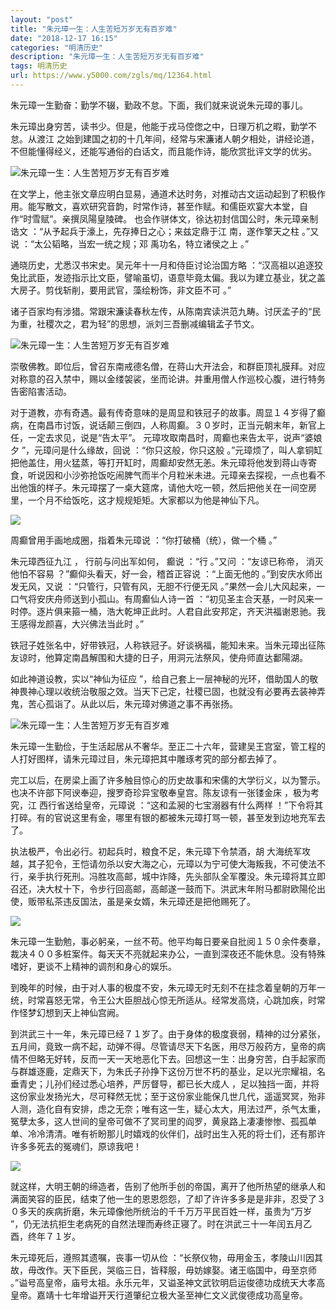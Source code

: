 ```yaml
---
layout: "post"
title: "朱元璋一生：人生苦短万岁无有百岁难"
date: "2018-12-17 16:15"
categories: "明清历史"
description: "朱元璋一生：人生苦短万岁无有百岁难"
tags: 明清历史
url: https://www.y5000.com/zgls/mq/12364.html
---
```






朱元璋一生勤奋：勤学不辍，勤政不怠。下面，我们就来说说朱元璋的事儿。

朱元璋出身穷苦，读书少。但是，他能于戎马倥偬之中，日理万机之暇，勤学不怠。从渡江
之始到建国之初的十几年间，经常与宋濂诸人朝夕相处，讲经论道，不但能懂得经义，还能写通俗的白话文，而且能作诗，能欣赏批评文学的优劣。

![朱元璋一生：人生苦短万岁无有百岁难](/uploads/allimg/170206/6-1F206113212920.JPG)

在文学上，他主张文章应明白显易，通道术达时务，对推动古文运动起到了积极作用。能写散文，喜欢研究音韵，时常作诗，甚至作赋。和儒臣欢宴大本堂，自作“时雪赋”。亲撰凤陽皇陵碑。
也会作骈体文，徐达初封信国公时，朱元璋亲制诰文 ：“从予起兵于濠上，先存捧日之心；来兹定鼎于江 南，遂作擎天之柱 。”又说 ：“太公韬略，当宏一统之规；邓
禹功名，特立诸侯之上 。”

通晓历史，尤悉汉书宋史。吴元年十一月和侍臣讨论治国方略
：“汉高祖以追逐狡兔比武臣，发迹指示比文臣，譬喻虽切，语意毕竟太偏。我以为建立基业，犹之盖大房子。剪伐斩削，要用武官，藻绘粉饰，非文臣不可 。”

诸子百家均有涉猎。常跟宋濂读春秋左传，从陈南宾读洪范九畴。讨厌孟子的“民为重，社稷次之，君为轻”的思想，派刘三吾删减编辑孟子节文。

![朱元璋一生：人生苦短万岁无有百岁难](/uploads/allimg/170206/6-1F20611313M25.JPG)

崇敬佛教。即位后，曾召东南戒德名僧，在蒋山大开法会，和群臣顶礼膜拜。对应对称意的召入禁中，赐以金缕袈裟，坐而论讲。并重用僧人作巡校心腹，进行特务告密陷害活动。

对于道教，亦有奇遇。最有传奇意味的是周显和铁冠子的故事。周显１４岁得了癫病，在南昌市讨饭，说话颠三倒四，人称周癫。３０岁时，正当元朝末年，新官上任，一定去求见，说是“告太平”。
元璋攻取南昌时，周癫也来告太平，说声“婆娘夕 ”，元璋问是什么缘故，回说 ：“你只这般，你只这般
。”元璋烦了，叫人拿铜缸把他盖住，用火猛蒸，等打开缸时，周癫却安然无恙。朱元璋将他发到蒋山寺寄食，听说因和小沙弥抢饭吃闹脾气而半个月粒米未进。元璋亲去探视，一点也看不出他饿的样子。朱元璋摆了一桌大筵席，请他大吃一顿，然后把他关在一间空房里，一个月不给饭吃，这才规规矩矩。大家都以为他是神仙下凡。

![](https://img.y5000.com/uploads/allimg/170206/1136112148-0.jpg)

周癫曾用手画地成圈，指着朱元璋说 ：“你打破桶（统），做一个桶 。”

朱元璋西征九江 ， 行前与问出军如何， 癫说 ：“行 。”又问 ：“友谅已称帝， 消灭他怕不容易 ？”癫仰头看天，好一会，稽首正容说 ：“上面无他的
。”到安庆水师出发无风，又说 ：“只管行，只管有风，无胆不行便无风 。”果然一会儿大风起来，一口气将安庆舟师送到小孤山。有周癫仙人诗一首
：“初见圣主合天基，一时风来一时停。逐片俱来箍一桶，浩大乾坤正此时。人君自此安邦定，齐天洪福谢恩驰。我王感得龙颜喜，大兴佛法当此时 。”

铁冠子姓张名中，好带铁冠，人称铁冠子。好谈祸福，能知未来。当朱元璋出征陈友谅时，他算定南昌解围和大捷的日子，用洞元法祭风，使舟师直达鄱陽湖。

如此神道设教，实以“神仙为征应
”，给自己套上一层神秘的光环，借助国人的敬神畏神心理以收统治敬服之效。当天下己定，社稷已固，也就没有必要再去装神弄鬼，苦心孤诣了。从此以后，朱元璋对佛道之事不再张扬。

![朱元璋一生：人生苦短万岁无有百岁难](/uploads/allimg/170206/6-1F20611330Q04.JPG)

朱元璋一生勤俭，于生活起居从不奢华。至正二十六年，营建吴王宫室，管工程的人打好图样，请朱元璋过目，朱元璋把其中雕琢考究的部分都去掉了。

完工以后，在房梁上画了许多触目惊心的历史故事和宋儒的大学衍义，以为警示。也决不许部下阿谀奉迎，搜罗奇珍异宝敬奉皇宫。陈友谅有一张镂金床 ，极为考究，江
西行省送给皇帝，元璋说 ：“这和孟昶的七宝溺器有什么两样 ！”下令将其打碎。有的官说这里有金，哪里有银的都被朱元璋打骂一顿，甚至发到边地充军去了。

执法极严，令出必行。初起兵时，粮食不足，朱元璋下令禁酒，胡
大海统军攻越，其子犯令，王恺请勿杀以安大海之心，元璋以为宁可使大海叛我，不可使法不行，亲手执行死刑。冯胜攻高邮，城中诈降，先头部队全军覆没。朱元璋将其立即召还，决大杖十下，令步行回高邮，高邮遂一鼓而下。洪武末年附马都尉欧陽伦出使，贩带私茶违反国法，虽是亲女婿，朱元璋还是把他赐死了。

![](https://img.y5000.com/uploads/allimg/170206/1136112622-1.jpg)

朱元璋一生勤勉，事必躬亲，一丝不苟。他平均每日要亲自批阅１５０余件奏章，裁决４００多桩案件。每天天不亮就起来办公，一直到深夜还不能休息。没有特殊嗜好，更谈不上精神的调剂和身心的娱乐。

到晚年的时候，由于对人事的极度不安，朱元璋无时无刻不在挂念着皇朝的万年一统，时常喜怒无常，令王公大臣胆战心惊无所适从。经常发高烧，心跳加疾，时常作怪梦幻想到天上神仙宫阙。

到洪武三十一年，朱元璋已经７１岁了。由于身体的极度衰弱，精神的过分紧张，五月间，竟致一病不起，动弹不得。尽管请尽天下名医，用尽万般药方，皇帝的病情不但略无好转，反而一天一天地恶化下去。回想这一生：出身穷苦，白手起家而与群雄逐鹿，定鼎天下，为朱氏子孙挣下这份万世不朽的基业，足以光宗耀祖，名垂青史；儿孙们经过悉心培养，严厉督导，都已长大成人
，足以独挡一面，并将这份家业发扬光大，尽可释然无忧；至于这份家业能保几世几代，遥遥冥冥，殆非人测，造化自有安排，虑之无奈；唯有这一生，疑心太大，用法过严，杀气太重，冤孽太多，这人世间的皇帝可做不了冥司里的阎罗，黄泉路上凄凄惨惨、孤孤单单、冷冷清清。唯有祈盼那儿时嬉戏的伙伴们，战时出生入死的将士们，还有那许许多多死去的冤魂们，原谅我吧！

![](https://img.y5000.com/uploads/allimg/170206/113611I60-2.jpg)

就这样，大明王朝的缔造者，告别了他所手创的帝国，离开了他所热望的继承人和满面笑容的臣民，结束了他一生的恩恩怨怨，了却了许许多多是是非非，忍受了３０多天的疾病折磨，朱元璋像他所统治的千千万万平民百姓一样，虽贵为“万岁
”，仍无法抗拒生老病死的自然法理而寿终正寝了。时在洪武三十一年闰五月乙酉，终年７１岁。

朱元璋死后，遵照其遗嘱，丧事一切从俭 ：“长祭仪物，毋用金玉，孝陵山川因其故，毋改作。天下臣民，哭临三日，皆释服，毋妨嫁娶。诸王临国中，毋至京师
。”谥号高皇帝，庙号太祖。永乐元年，又谥圣神文武钦明启运俊德功成统天大孝高皇帝。嘉靖十七年增谥开天行道肇纪立极大圣至神仁文义武俊德成功高皇帝。
